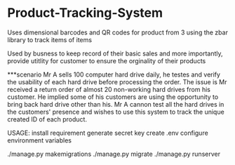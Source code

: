 # Product-Tracking-System
Uses dimensional barcodes and QR codes for product from 3 using the zbar library to track items of items

Used by busness to keep record of their basic sales and more importantly, provide utitlity for customer to ensure the orginality of their products


***scenario
Mr A sells 100 computer hard drive daily, he testes and verify the usability of each hard drive before processing the order. The issue is Mr received a return order of almost 20 non-working hard drives from his customer. He implied some of his customers are using the opportunity to bring back hard drive other than his. Mr A cannon test all the hard drives in the customers' presence and wishes to use this system to track the unique created ID of each product. 


USAGE:
install requirement
generate secret key
create .env 
configure environment variables

./manage.py makemigrations
./manage.py migrate
./manage.py runserver

